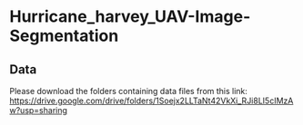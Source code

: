 # Hurricane_harvey_UAV-Image-Segmentation

## Data
Please download the folders containing data files from this link:
<a>https://drive.google.com/drive/folders/1Soejx2LLTaNt42VkXi_RJi8LI5cIMzAw?usp=sharing</a>
